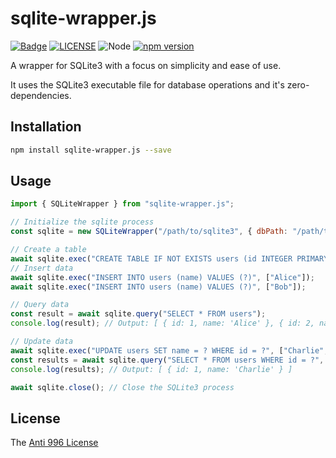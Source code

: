 # sqlite-wrapper.js

[![Badge](https://img.shields.io/badge/link-996.icu-%23FF4D5B.svg?style=flat-square)](https://996.icu/#/en_US)
[![LICENSE](https://img.shields.io/badge/license-Anti%20996-blue.svg?style=flat-square)](https://github.com/996icu/996.ICU/blob/master/LICENSE)
![Node](https://img.shields.io/badge/node-%3E=14-blue.svg?style=flat-square)
[![npm version](https://badge.fury.io/js/sqlite-wrapper.js.svg)](https://badge.fury.io/js/sqlite-wrapper.js)

A wrapper for SQLite3 with a focus on simplicity and ease of use.

It uses the SQLite3 executable file for database operations and it's zero-dependencies.

## Installation

```bash
npm install sqlite-wrapper.js --save
```

## Usage

```js
import { SQLiteWrapper } from "sqlite-wrapper.js";

// Initialize the sqlite process
const sqlite = new SQLiteWrapper("/path/to/sqlite3", { dbPath: "/path/to/database.db" });

// Create a table
await sqlite.exec("CREATE TABLE IF NOT EXISTS users (id INTEGER PRIMARY KEY, name TEXT)");
// Insert data
await sqlite.exec("INSERT INTO users (name) VALUES (?)", ["Alice"]);
await sqlite.exec("INSERT INTO users (name) VALUES (?)", ["Bob"]);

// Query data
const result = await sqlite.query("SELECT * FROM users");
console.log(result); // Output: [ { id: 1, name: 'Alice' }, { id: 2, name: 'Bob' } ]

// Update data
await sqlite.exec("UPDATE users SET name = ? WHERE id = ?", ["Charlie", 1]);
const results = await sqlite.query("SELECT * FROM users WHERE id = ?", [1]);
console.log(results); // Output: [ { id: 1, name: 'Charlie' } ]

await sqlite.close(); // Close the SQLite3 process
```

## License

The [Anti 996 License](LICENSE)
